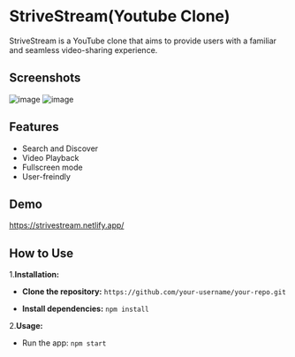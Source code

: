 
# StriveStream(Youtube Clone)

StriveStream is a YouTube clone that aims to provide users with a familiar and seamless video-sharing experience. 


## Screenshots

![image](https://github.com/RohanJadhav100/youtube-clone/assets/135609778/64752a59-3ee8-432b-8fe2-275beccf58f2)
![image](https://github.com/RohanJadhav100/youtube-clone/assets/135609778/4bf19746-b6bd-4484-ad2a-b0074199e029)



## Features

- Search and Discover
- Video Playback
- Fullscreen mode
- User-freindly


## Demo

https://strivestream.netlify.app/


## How to Use

1.**Installation:**

- **Clone the repository:**
`https://github.com/your-username/your-repo.git`
    
- **Install dependencies:** 
   ` npm install   ` 

2.**Usage:**
- Run the app: `npm start`
